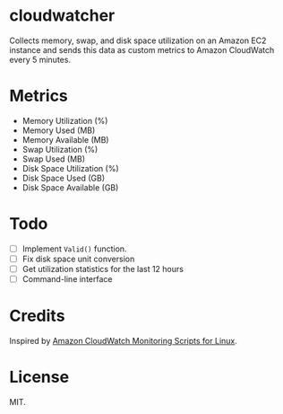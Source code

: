 cloudwatcher
============

Collects memory, swap, and disk space utilization on an Amazon EC2 instance and sends this data as custom metrics to Amazon CloudWatch every 5 minutes.

Metrics
=======

- Memory Utilization (%)
- Memory Used (MB)
- Memory Available (MB)
- Swap Utilization (%)
- Swap Used (MB)
- Disk Space Utilization (%)
- Disk Space Used (GB)
- Disk Space Available (GB)

Todo
====

* [ ] Implement `Valid()` function.
* [ ] Fix disk space unit conversion
* [ ] Get utilization statistics for the last 12 hours
* [ ] Command-line interface

Credits
=======

Inspired by [Amazon CloudWatch Monitoring Scripts for Linux](http://docs.aws.amazon.com/AmazonCloudWatch/latest/DeveloperGuide/mon-scripts-perl.html).

License
=======

MIT.
